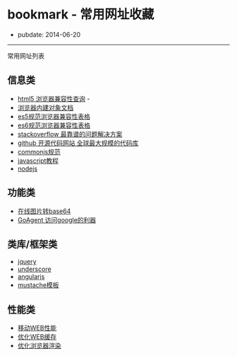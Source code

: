 # bookmark - 常用网址收藏
- pubdate: 2014-06-20

----
常用网址列表

## 信息类
*   [html5 浏览器兼容性查询](http://caniuse.com) -
*   [浏览器内建对象文档](https://developer.mozilla.org/en-US/docs/Web/JavaScript/Reference/Global_Objects)
*   [es5规范浏览器兼容性表格](http://kangax.github.io/compat-table/es5/)
*   [es6规范浏览器兼容性表格](http://kangax.github.io/compat-table/es6/)
*   [stackoverflow 最靠谱的问题解决方案](http://www.stackoverflow.com)
*   [github 开源代码网站 全球最大规模的代码库](http://github.com)
*   [commonjs规范](http://www.commonjs.org/)
*   [javascript教程](http://javascript.ruanyifeng.com/)
*   [nodejs](http://www.nodejs.com)

## 功能类
*   [在线图片转base64](http://tool.css-js.com/base64.html)
*   [GoAgent 访问google的利器](http://maolihui.com/goagent-detail.html)

## 类库/框架类
*   [jquery](http://jquery.com)
*   [underscore](http://underscorejs.org/)
*   [angularjs](https://angularjs.org/)
*   [mustache模板](http://mustache.github.io/)

## 性能类
*   [移动WEB性能](http://www.webperformancetoday.com/tag/mobile-web-performance/)
*   [优化WEB缓存](https://developers.google.com/speed/docs/best-practices/caching)
*   [优化浏览器渲染](https://developers.google.com/speed/docs/best-practices/rendering)